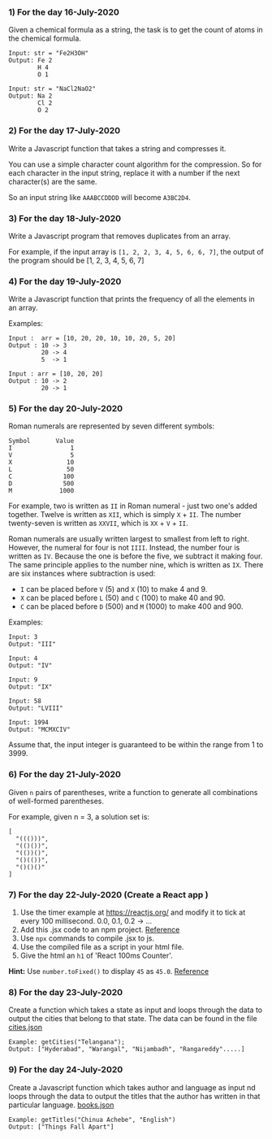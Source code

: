 ### 1) For the day 16-July-2020

Given a chemical formula as a string, the task is to get the count of atoms in the chemical formula.
```
Input: str = "Fe2H3OH"
Output: Fe 2
        H 4
        O 1

Input: str = "NaCl2NaO2"
Output: Na 2
        Cl 2
        O 2
```

### 2) For the day 17-July-2020

Write a Javascript function that takes a string and compresses it.

You can use a simple character count algorithm for the compression. So for each character in the input string, replace it with a number if the next character(s) are the same.

So an input string like `AAABCCDDDD` will become `A3BC2D4`.

### 3) For the day 18-July-2020

Write a Javascript program that removes duplicates from an array.

For example, if the input array is `[1, 2, 2, 3, 4, 5, 6, 6, 7]`, the output of the program should be [1, 2, 3, 4, 5, 6, 7]

### 4) For the day 19-July-2020

Write a Javascript function that prints the frequency of all the elements in an array.

Examples:
```
Input :  arr = [10, 20, 20, 10, 10, 20, 5, 20]
Output : 10 -> 3
         20 -> 4
         5  -> 1

Input : arr = [10, 20, 20]
Output : 10 -> 2
         20 -> 1
```



### 5) For the day 20-July-2020

Roman numerals are represented by seven different symbols:
```
Symbol       Value
I                1
V                5
X               10
L               50
C              100
D              500
M             1000
```

For example, two is written as `II` in Roman numeral - just two one's added together. Twelve is written as `XII`, which is simply `X` + `II`. The number twenty-seven is written as `XXVII`, which is `XX` + `V` + `II`.

Roman numerals are usually written largest to smallest from left to right. However, the numeral for four is not `IIII`. Instead, the number four is written as `IV`. Because the one is before the five, we subtract it making four. The same principle applies to the number nine, which is written as `IX`. There are six instances where subtraction is used:

- `I` can be placed before `V` (5) and `X` (10) to make 4 and 9. 
- `X` can be placed before `L` (50) and `C` (100) to make 40 and 90. 
- `C` can be placed before `D` (500) and `M` (1000) to make 400 and 900.

Examples:
```
Input: 3
Output: "III"

Input: 4
Output: "IV"

Input: 9
Output: "IX"

Input: 58
Output: "LVIII"

Input: 1994
Output: "MCMXCIV"
```
Assume that, the input integer is guaranteed to be within the range from 1 to 3999.


### 6) For the day 21-July-2020


Given `n` pairs of parentheses, write a function to generate all combinations of well-formed parentheses.

For example, given n = 3, a solution set is:
```
[
  "((()))",
  "(()())",
  "(())()",
  "()(())",
  "()()()"
]
```



### 7) For the day 22-July-2020 (Create a React app )

1. Use the timer example at https://reactjs.org/ and modify it to tick at every 100 millisecond.
0.0, 0.1, 0.2 -> ... 
2. Add this .jsx code to an npm project. [Reference](https://reactjs.org/docs/add-react-to-a-website.html#add-jsx-to-a-project)
3. Use `npx` commands to compile .jsx to js.
4. Use the compiled file as a script in your html file.
5. Give the html an `h1` of 'React 100ms Counter'.

**Hint:** Use `number.toFixed()` to display `45` as `45.0`. [Reference](https://www.w3schools.com/jsref/jsref_tofixed.asp)


### 8) For the day 23-July-2020

Create a function which takes a state as input and loops through the data to output the cities that belong to that state. The data can be found in the file [cities.json](data/cities.json)

```
Example: getCities("Telangana");
Output: ["Hyderabad", "Warangal", "Nijambadh", "Rangareddy".....]
```

### 9) For the day 24-July-2020

Create a Javascript function which takes author and language as input nd loops through the data to output the titles that the author has written in that particular language. [books.json](data/books.json)

```
Example: getTitles("Chinua Achebe", "English")
Output: ["Things Fall Apart"]
```
